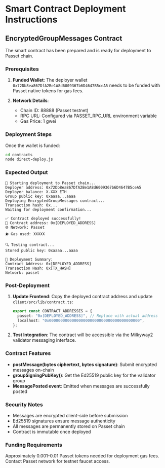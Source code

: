 # Smart Contract Deployment Instructions

## EncryptedGroupMessages Contract

The smart contract has been prepared and is ready for deployment to Passet chain.

### Prerequisites

1. **Funded Wallet**: The deployer wallet `0x72Db8ea867DfA2Be1A8d6009367b6D4647B5ceA5` needs to be funded with Passet native tokens for gas fees.

2. **Network Details**: 
   - Chain ID: 88888 (Passet testnet)
   - RPC URL: Configured via PASSET_RPC_URL environment variable
   - Gas Price: 1 gwei

### Deployment Steps

Once the wallet is funded:

```bash
cd contracts
node direct-deploy.js
```

### Expected Output

```
🚀 Starting deployment to Passet chain...
Deployer address: 0x72Db8ea867DfA2Be1A8d6009367b6D4647B5ceA5
Deployer balance: X.XXX ETH
Group public key: 0xaaaa...aaaa
Deploying EncryptedGroupMessages contract...
Transaction hash: 0x...
Waiting for deployment confirmation...

✅ Contract deployed successfully!
📍 Contract address: 0x[DEPLOYED_ADDRESS]
🌐 Network: Passet
⛽ Gas used: XXXXX

🔍 Testing contract...
Stored public key: 0xaaaa...aaaa

🎉 Deployment Summary:
Contract Address: 0x[DEPLOYED_ADDRESS]
Transaction Hash: 0x[TX_HASH]
Network: passet
```

### Post-Deployment

1. **Update Frontend**: Copy the deployed contract address and update `client/src/lib/contract.ts`:
   ```typescript
   export const CONTRACT_ADDRESSES = {
     passet: "0x[DEPLOYED_ADDRESS]", // Replace with actual address
     localhost: "0x0000000000000000000000000000000000000000",
   };
   ```

2. **Test Integration**: The contract will be accessible via the Milkyway2 validator messaging interface.

### Contract Features

- **postMessage(bytes ciphertext, bytes signature)**: Submit encrypted messages on-chain
- **groupSigningPubKey()**: Get the Ed25519 public key for the validator group
- **MessagePosted event**: Emitted when messages are successfully posted

### Security Notes

- Messages are encrypted client-side before submission
- Ed25519 signatures ensure message authenticity
- All messages are permanently stored on Passet chain
- Contract is immutable once deployed

### Funding Requirements

Approximately 0.001-0.01 Passet tokens needed for deployment gas fees. Contact Passet network for testnet faucet access.